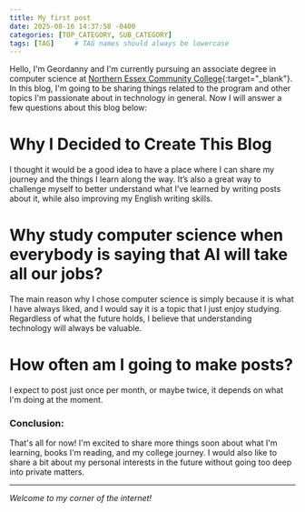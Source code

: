 ```yaml
---
title: My first post
date: 2025-08-16 14:37:58 -0400
categories: [TOP_CATEGORY, SUB_CATEGORY]
tags: [TAG]     # TAG names should always be lowercase
---
```


Hello, I'm Geordanny and I'm currently pursuing an associate degree in computer science at [Northern Essex Community College](https://www.necc.mass.edu/){:target="_blank"}. In this blog, I'm going to be sharing things related to the program and other topics I'm passionate about in technology in general. Now I will answer a few questions about this blog below:

# Why I Decided to Create This Blog
I thought it would be a good idea to have a place where I can share my journey and the things I learn along the way. It’s also a great way to challenge myself to better understand what I’ve learned by writing posts about it, while also improving my English writing skills.

# Why study computer science when everybody is saying that AI will take all our jobs?
The main reason why I chose computer science is simply because it is what I have always liked, and I would say it is a topic that I just enjoy studying. Regardless of what the future holds, I believe that understanding technology will always be valuable.

# How often am I going to make posts?
I expect to post just once per month, or maybe twice, it depends on what I'm doing at the moment.

### Conclusion:
That's all for now! I'm excited to share more things soon about what I'm learning, books I'm reading, and my college journey. I would also like to share a bit about my personal interests in the future without going too deep into private matters.

---

*Welcome to my corner of the internet!*

